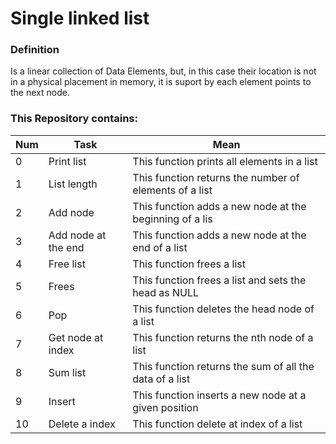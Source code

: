 # Single linked list

### Definition
Is a linear collection of Data Elements, but, in this case their location is
not in a physical placement in memory, it is suport by each element points
to the next node.

### This Repository contains:

| Num | Task | Mean |
| --- | ---- | ---- |
| 0 | Print list | This function prints all elements in a list |
| 1 | List length | This function returns the number of elements of a list|
| 2 | Add node | This function adds a new node at the beginning of a lis |
| 3 | Add node at the end | This function adds a new node at the end of a list |
| 4 | Free list | This function frees a list |
| 5 | Frees | This function frees a list and sets the head as NULL |
| 6 | Pop | This function deletes the head node of a list |
| 7 | Get node at index | This function returns the nth node of a list |
| 8 | Sum list | This function returns the sum of all the data of a list |
| 9 | Insert | This function inserts a new node at a given position |
| 10 | Delete a index | This function delete at index of a list |
